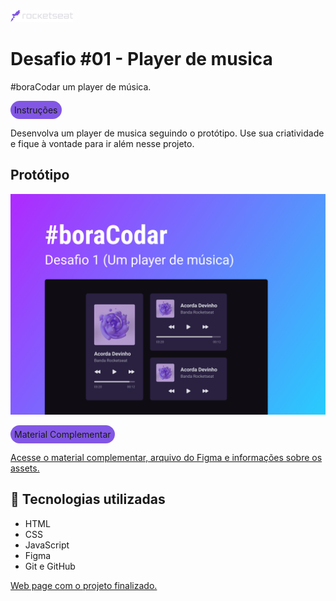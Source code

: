 <img src="./src/assets/icon-rocketseat.svg" style="width: 100px;">

<h1>Desafio #01 - Player de musica</h1>
<p>#boraCodar um player de música.</p>
<p style="background-color: #8257e5; width: max-content; border-radius: 999px; padding:6px;">Instruções</p>
<p>
  Desenvolva um player de musica seguindo o protótipo. Use sua criatividade e fique à vontade para ir além nesse projeto.
</p>
<p>
  <h2>Protótipo</h2>
  <img src="./src/assets/Capa.png" alt="">
</p>

<p style="background-color: #8257e5; width: max-content; border-radius: 999px; padding:6px;">Material Complementar
</p>
<a href="https://www.figma.com/file/qXku8DmcaibaHnXySdZnvE/%23boraCodar---Desafio-1-(Copy)?node-id=1%3A282&t=iSTSCMWH4CH7LROw-1">Acesse o material complementar, arquivo do Figma e informações sobre os assets.</a>

<h2>🔧 Tecnologias utilizadas</h2>
<ul>
  <li>HTML</li>
  <li>CSS</li>
  <li>JavaScript</li>
  <li>Figma</li>
  <li>Git e GitHub</li>
</ul>

<a href="https://devdanton.github.io/music-player/">Web page com o projeto finalizado.</a>
